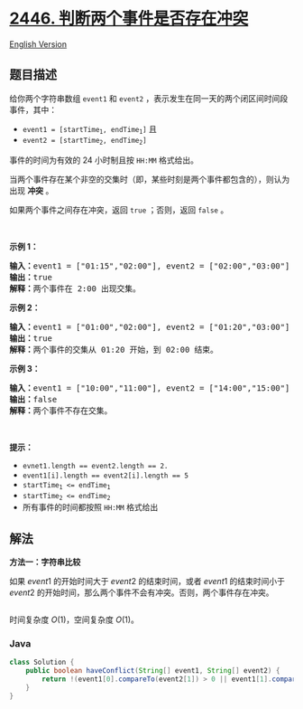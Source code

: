 # [2446. 判断两个事件是否存在冲突](https://leetcode.cn/problems/determine-if-two-events-have-conflict)

[English Version](/solution/2400-2499/2446.Determine%20if%20Two%20Events%20Have%20Conflict/README_EN.md)

## 题目描述

<p>给你两个字符串数组 <code>event1</code> 和&nbsp;<code>event2</code>&nbsp;，表示发生在同一天的两个闭区间时间段事件，其中：</p>

<ul>
	<li><code>event1 = [startTime<sub>1</sub>, endTime<sub>1</sub>]</code> 且</li>
	<li><code>event2 = [startTime<sub>2</sub>, endTime<sub>2</sub>]</code></li>
</ul>

<p>事件的时间为有效的 24 小时制且按&nbsp;<code>HH:MM</code>&nbsp;格式给出。</p>

<p>当两个事件存在某个非空的交集时（即，某些时刻是两个事件都包含的），则认为出现 <strong>冲突</strong>&nbsp;。</p>

<p>如果两个事件之间存在冲突，返回&nbsp;<code>true</code><em>&nbsp;</em>；否则，返回<em>&nbsp;</em><code>false</code> 。</p>

<p>&nbsp;</p>

<p><b>示例 1：</b></p>

<pre>
<b>输入：</b>event1 = ["01:15","02:00"], event2 = ["02:00","03:00"]
<b>输出：</b>true
<b>解释：</b>两个事件在 2:00 出现交集。
</pre>

<p><b>示例 2：</b></p>

<pre>
<b>输入：</b>event1 = ["01:00","02:00"], event2 = ["01:20","03:00"]
<b>输出：</b>true
<b>解释：</b>两个事件的交集从 01:20 开始，到 02:00 结束。
</pre>

<p><strong>示例 3：</strong></p>

<pre>
<b>输入：</b>event1 = ["10:00","11:00"], event2 = ["14:00","15:00"]
<b>输出：</b>false
<b>解释：</b>两个事件不存在交集。
</pre>

<p>&nbsp;</p>

<p><b>提示：</b></p>

<ul>
	<li><code>evnet1.length == event2.length == 2.</code></li>
	<li><code>event1[i].length == event2[i].length == 5</code></li>
	<li><code>startTime<sub>1</sub> &lt;= endTime<sub>1</sub></code></li>
	<li><code>startTime<sub>2</sub> &lt;= endTime<sub>2</sub></code></li>
	<li>所有事件的时间都按照&nbsp;<code>HH:MM</code>&nbsp;格式给出</li>
</ul>

## 解法

**方法一：字符串比较**

如果 $event1$ 的开始时间大于 $event2$ 的结束时间，或者 $event1$ 的结束时间小于 $event2$ 的开始时间，那么两个事件不会有冲突。否则，两个事件存在冲突。

<img alt="" src="https://fastly.jsdelivr.net/gh/doocs/leetcode@main/solution/2400-2499/2446.Determine%20if%20Two%20Events%20Have%20Conflict/images/event.png" />

时间复杂度 $O(1)$，空间复杂度 $O(1)$。

### **Java**

```java
class Solution {
    public boolean haveConflict(String[] event1, String[] event2) {
        return !(event1[0].compareTo(event2[1]) > 0 || event1[1].compareTo(event2[0]) < 0);
    }
}
```
